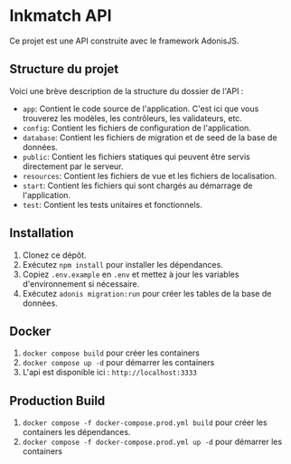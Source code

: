 # Inkmatch API

Ce projet est une API construite avec le framework AdonisJS.

## Structure du projet

Voici une brève description de la structure du dossier de l'API :

- `app`: Contient le code source de l'application. C'est ici que vous trouverez les modèles, les contrôleurs, les validateurs, etc.
- `config`: Contient les fichiers de configuration de l'application.
- `database`: Contient les fichiers de migration et de seed de la base de données.
- `public`: Contient les fichiers statiques qui peuvent être servis directement par le serveur.
- `resources`: Contient les fichiers de vue et les fichiers de localisation.
- `start`: Contient les fichiers qui sont chargés au démarrage de l'application.
- `test`: Contient les tests unitaires et fonctionnels.

## Installation

1. Clonez ce dépôt.
2. Exécutez `npm install` pour installer les dépendances.
3. Copiez `.env.example` en `.env` et mettez à jour les variables d'environnement si nécessaire.
4. Exécutez `adonis migration:run` pour créer les tables de la base de données.

## Docker

1. `docker compose build` pour créer les containers
2. `docker compose up -d` pour démarrer les containers
3. L'api est disponible ici : `http://localhost:3333`


## Production Build

1. `docker compose -f docker-compose.prod.yml build` pour créer les containers les dépendances.
2. `docker compose -f docker-compose.prod.yml up -d` pour démarrer les containers
